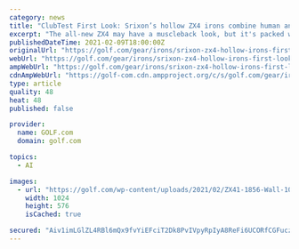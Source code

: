```yaml
---
category: news
title: "ClubTest First Look: Srixon’s hollow ZX4 irons combine human and artificial intelligence"
excerpt: "The all-new ZX4 may have a muscleback look, but it's packed with all the forgiveness and ball speed a high-handicapper requires."
publishedDateTime: 2021-02-09T18:00:00Z
originalUrl: "https://golf.com/gear/irons/srixon-zx4-hollow-irons-first-look-clubtest/"
webUrl: "https://golf.com/gear/irons/srixon-zx4-hollow-irons-first-look-clubtest/"
ampWebUrl: "https://golf.com/gear/irons/srixon-zx4-hollow-irons-first-look-clubtest/amp/"
cdnAmpWebUrl: "https://golf-com.cdn.ampproject.org/c/s/golf.com/gear/irons/srixon-zx4-hollow-irons-first-look-clubtest/amp/"
type: article
quality: 48
heat: 48
published: false

provider:
  name: GOLF.com
  domain: golf.com

topics:
  - AI

images:
  - url: "https://golf.com/wp-content/uploads/2021/02/ZX41-1856-Wall-1024x576.jpg"
    width: 1024
    height: 576
    isCached: true

secured: "Aiv1imLGlZL4RBl6mQx9fvYiEFciT2Dk8PvIVpyRpIyA8ReFi6UCORfCGFuczm9fUk+hcZJSdDC4KheP6p8Rrys8b5F8bJvrebsqg+g1hXpPPDNYXIzuX9ouw8xYUQDekRLDg+a/sYU12exWTvLEw4mUsxkDj8XN9Bot0uljMz1cWaaLTE9jO4yBAJfwZ4O4w4jWougbb3B7PxAxbNs/iI2wRyPh0radSCNRfNzPEVYJRCRHGf/z2ZDFHtrPBUau525cHokIAQVNNo3IbvQE9nn1uGj7foyJosdDrW794eS1dsKdQpkiL5o0a+kIfe4ek+SdXibWwxl8TOdekbKp7gYOU6aHtNEUnAZptT4Zw1o=;OvzYS6dgubdU51li+Ngb4g=="
---
```


